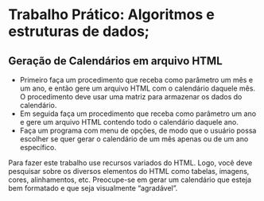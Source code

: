 # Trabalho Prático: Algoritmos e estruturas de dados;

## Geração de Calendários em arquivo HTML
- Primeiro faça um procedimento que receba como parâmetro um mês e um ano, e então gere um arquivo HTML com o calendário daquele mês. O procedimento deve usar uma matriz para
armazenar os dados do calendário.
- Em seguida faça um procedimento que receba como parâmetro um ano e gere um arquivo HTML contendo todo o calendário daquele ano.
- Faça um programa com menu de opções, de modo que o usuário possa escolher se quer gerar o calendário de um mês apenas ou de um ano específico.

Para fazer este trabalho use recursos variados do HTML. Logo, você deve pesquisar sobre os
diversos elementos do HTML como tabelas, imagens, cores, alinhamentos, etc. Preocupe-se em
gerar um calendário que esteja bem formatado e que seja visualmente “agradável”.
